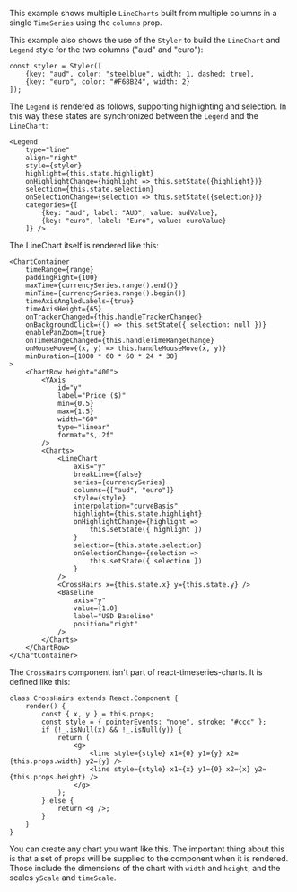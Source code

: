 This example shows multiple `LineCharts` built from multiple columns in a single `TimeSeries` using the `columns` prop.

This example also shows the use of the `Styler` to build the `LineChart` and `Legend` style for the two columns ("aud" and "euro"):

    const styler = Styler([
        {key: "aud", color: "steelblue", width: 1, dashed: true},
        {key: "euro", color: "#F68B24", width: 2}
    ]);

The `Legend` is rendered as follows, supporting highlighting and selection. In this way these states are synchronized between the `Legend` and the `LineChart`:

    <Legend
        type="line"
        align="right"
        style={styler}
        highlight={this.state.highlight}
        onHighlightChange={highlight => this.setState({highlight})}
        selection={this.state.selection}
        onSelectionChange={selection => this.setState({selection})}
        categories={[
            {key: "aud", label: "AUD", value: audValue},
            {key: "euro", label: "Euro", value: euroValue}
        ]} />

The LineChart itself is rendered like this:

    <ChartContainer
        timeRange={range}
        paddingRight={100}
        maxTime={currencySeries.range().end()}
        minTime={currencySeries.range().begin()}
        timeAxisAngledLabels={true}
        timeAxisHeight={65}
        onTrackerChanged={this.handleTrackerChanged}
        onBackgroundClick={() => this.setState({ selection: null })}
        enablePanZoom={true}
        onTimeRangeChanged={this.handleTimeRangeChange}
        onMouseMove={(x, y) => this.handleMouseMove(x, y)}
        minDuration={1000 * 60 * 60 * 24 * 30}
    >
        <ChartRow height="400">
            <YAxis
                id="y"
                label="Price ($)"
                min={0.5}
                max={1.5}
                width="60"
                type="linear"
                format="$,.2f"
            />
            <Charts>
                <LineChart
                    axis="y"
                    breakLine={false}
                    series={currencySeries}
                    columns={["aud", "euro"]}
                    style={style}
                    interpolation="curveBasis"
                    highlight={this.state.highlight}
                    onHighlightChange={highlight =>
                        this.setState({ highlight })
                    }
                    selection={this.state.selection}
                    onSelectionChange={selection =>
                        this.setState({ selection })
                    }
                />
                <CrossHairs x={this.state.x} y={this.state.y} />
                <Baseline
                    axis="y"
                    value={1.0}
                    label="USD Baseline"
                    position="right"
                />
            </Charts>
        </ChartRow>
    </ChartContainer>

The `CrossHairs` component isn't part of react-timeseries-charts. It is defined like this:

```
class CrossHairs extends React.Component {
    render() {
        const { x, y } = this.props;
        const style = { pointerEvents: "none", stroke: "#ccc" };
        if (!_.isNull(x) && !_.isNull(y)) {
            return (
                <g>
                    <line style={style} x1={0} y1={y} x2={this.props.width} y2={y} />
                    <line style={style} x1={x} y1={0} x2={x} y2={this.props.height} />
                </g>
            );
        } else {
            return <g />;
        }
    }
}
```

You can create any chart you want like this. The important thing about this is that a set of props will be supplied to the component when it is rendered. Those include the dimensions of the chart with `width` and `height`, and the scales `yScale` and `timeScale`.
